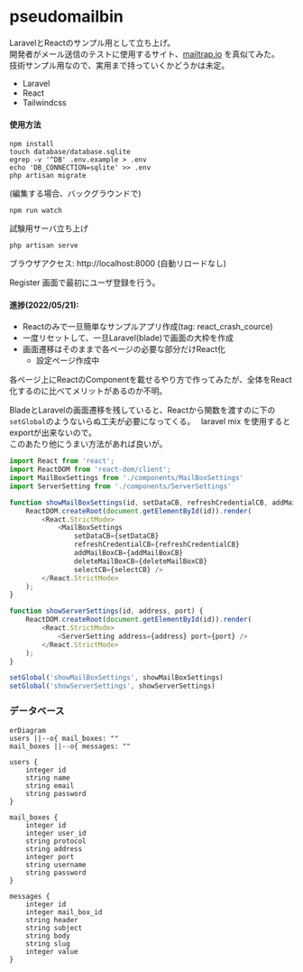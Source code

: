 # pseudomailbin

LaravelとReactのサンプル用として立ち上げ。  
開発者がメール送信のテストに使用するサイト、[mailtrap.io](https://mailtrap.io) を真似てみた。  
技術サンプル用なので、実用まで持っていくかどうかは未定。  

* Laravel
* React
* Tailwindcss

#### 使用方法
```shell
npm install
touch database/database.sqlite
egrep -v '^DB' .env.example > .env
echo 'DB_CONNECTION=sqlite' >> .env
php artisan migrate
```

(編集する場合、バックグラウンドで)
```shell
npm run watch
```

試験用サーバ立ち上げ
```shell
php artisan serve
```

ブラウザアクセス: http://localhost:8000
(自動リロードなし)

Register 画面で最初にユーザ登録を行う。

#### 進捗(2022/05/21): 
* Reactのみで一旦簡単なサンプルアプリ作成(tag: react_crash_cource)
* 一度リセットして、一旦Laravel(blade)で画面の大枠を作成
* 画面遷移はそのままで各ページの必要な部分だけReact化
  * 設定ページ作成中

各ページ上にReactのComponentを載せるやり方で作ってみたが、全体をReact化するのに比べてメリットがあるのか不明。  
  
BladeとLaravelの画面遷移を残していると、Reactから関数を渡すのに下の`setGlobal`のようないらぬ工夫が必要になってくる。　 
laravel mix を使用するとexportが出来ないので。  
このあたり他にうまい方法があれば良いが。  

```JavaScript
import React from 'react';
import ReactDOM from 'react-dom/client';
import MailBoxSettings from './components/MailBoxSettings'
import ServerSetting from './components/ServerSettings'

function showMailBoxSettings(id, setDataCB, refreshCredentialCB, addMailBoxCB, deleteMailBoxCB, selectCB) {
    ReactDOM.createRoot(document.getElementById(id)).render(
        <React.StrictMode>
            <MailBoxSettings 
                setDataCB={setDataCB}
                refreshCredentialCB={refreshCredentialCB} 
                addMailBoxCB={addMailBoxCB} 
                deleteMailBoxCB={deleteMailBoxCB} 
                selectCB={selectCB} />
        </React.StrictMode>
    );
}

function showServerSettings(id, address, port) {
    ReactDOM.createRoot(document.getElementById(id)).render(
        <React.StrictMode>
            <ServerSetting address={address} port={port} />
        </React.StrictMode>
    );
}

setGlobal('showMailBoxSettings', showMailBoxSettings)
setGlobal('showServerSettings', showServerSettings)

```

### データベース

```mermaid
erDiagram
users ||--o{ mail_boxes: ""
mail_boxes ||--o{ messages: ""

users {
    integer id
    string name
    string email
    string password
}

mail_boxes {
    integer id
    integer user_id
    string protocol
    string address
    integer port
    string username
    string password
}

messages {
    integer id
    integer mail_box_id
    string header
    string subject
    string body
    string slug
    integer value
}
```